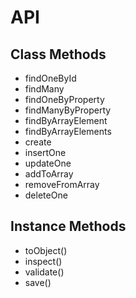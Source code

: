 # API

## Class Methods

- findOneById
- findMany
- findOneByProperty 
- findManyByProperty
- findByArrayElement
- findByArrayElements
- create
- insertOne
- updateOne
- addToArray
- removeFromArray
- deleteOne

## Instance Methods

- toObject()
- inspect()
- validate()
- save()
